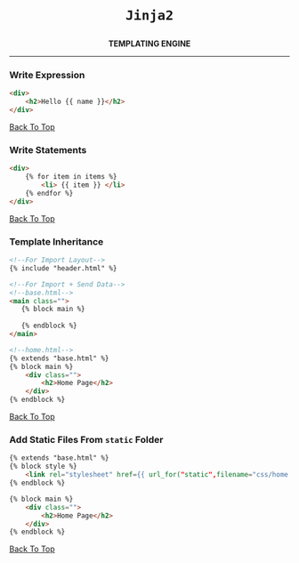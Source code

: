 <div align="center">
<h1>

`Jinja2`

</h1>

**TEMPLATING ENGINE**

</div>

---

<p id="#"></p>

### Write Expression
```html
<div>
	<h2>Hello {{ name }}</h2>
</div>
```
[Back To Top](#)

### Write Statements
```html
<div>
	{% for item in items %}
		<li> {{ item }} </li>
	{% endfor %}
</div>
```
[Back To Top](#)

### Template Inheritance
```html
<!--For Import Layout-->
{% include "header.html" %}

<!--For Import + Send Data-->
<!--base.html-->
<main class="">
   {% block main %}
		
   {% endblock %}
</main>

<!--home.html-->
{% extends "base.html" %}
{% block main %}
	<div class="">
		<h2>Home Page</h2>
	</div>
{% endblock %}
```
[Back To Top](#)

### Add Static Files From `static` Folder
```html
{% extends "base.html" %}
{% block style %}
	<link rel="stylesheet" href={{ url_for("static",filename="css/home.css") }} type="" />
{% endblock %}

{% block main %}
	<div class="">
		<h2>Home Page</h2>
	</div>
{% endblock %}
```
[Back To Top](#)

<!--### 
```html

```
[Back To Top](#)

-->